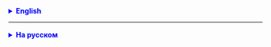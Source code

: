 <details style="margin-top: 16px">
  <summary style="cursor: pointer; color: blue;"><b>English</b></summary>
## Task 1

Step 1 - Repeat the steps we did in class on your own, following the example of the `Book` class and the `Library` interface.

- Create a `Book` class with fields: `ISBN`, `author`, `book title`, `publication year`.
- Create an interface called `Library` with methods:
    - Add a book.
    - Remove a book.
    - Find a book.
    - Number of books.
    - Print a list of books.
- Create a class called `LibraryImpl` that `implements Library`.
- Create a class called `LibraryImplTest` where you create tests for the methods mentioned above.

</details>

<hr>

<details style="margin-top: 16px">
  <summary style="cursor: pointer; color: blue;"><b>На русском</b></summary>

## Задача

Шаг 1 - повторите самостоятельно все те шаги, которые мы делали в классе на примере класса `Book` и интерфейса `Library`.

- создаем класс `Book` c полями `ISBN`, `автор`, `название книги`, `год издания`;
- создаем интерфейс `Library` с методами:
  - добавить книгу;
  - удалить книгу;
  - найти книгу;
  - кол-во книг;
  - напечатать список книг.
- создаем класс `LibraryImpl`, который `implements Library`;
- создаем класс `LibraryImplTest`, в котором создаем тесты для вышеперечисленных методов.

</details>

